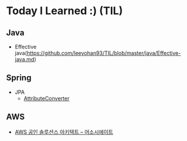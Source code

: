 # Today I Learned :) (TIL)

## Java
 * Effective java(https://github.com/leeyohan93/TIL/blob/master/java/Effective-java.md)

## Spring
* JPA
  * [AttributeConverter](https://github.com/leeyohan93/TIL/blob/master/jpa/attribute-conveter/readme.md)
  
## AWS
* [AWS 공인 솔루션스 아키텍트 – 어소시에이트](./aws/certified-solutions-architect-associate)
